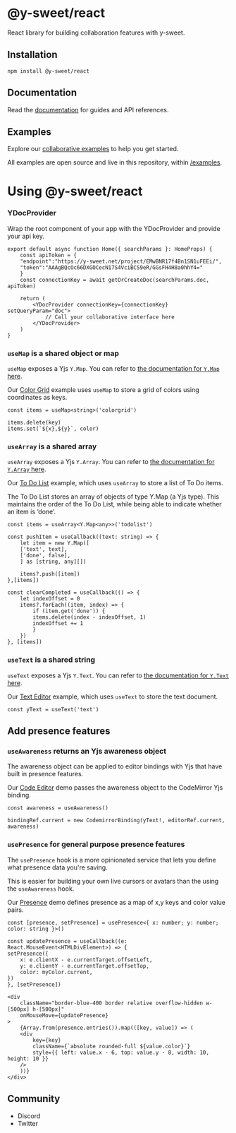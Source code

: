 # @y-sweet/react

React library for building collaboration features with y-sweet.

## Installation
```
npm install @y-sweet/react
```

## Documentation
Read the [documentation](https://www.y-sweet.dev/) for guides and API references.

## Examples
Explore our [collaborative examples](https://github.com/drifting-in-space/y-sweet) to help you get started.

All examples are open source and live in this repository, within [/examples](https://github.com/drifting-in-space/y-sweet/tree/main/examples).

# Using @y-sweet/react

### YDocProvider

Wrap the root component of your app with the YDocProvider and provide your api key.

```tsx filename="Home.tsx"
export default async function Home({ searchParams }: HomeProps) {
    const apiToken = {
    "endpoint":"https://y-sweet.net/project/EMwBNR17f4Bn1SN1uFEEi/",
    "token":"AAAgBQcOc66DXGOCecN17S4VciBCS9eR/GGsFH4H8a0hhY4="
    }
    const connectionKey = await getOrCreateDoc(searchParams.doc, apiToken)

    return (
        <YDocProvider connectionKey={connectionKey} setQueryParam="doc">
            // Call your collaborative interface here
        </YDocProvider>
    )
}
```

### `useMap` is a shared object or map

`useMap` exposes a Yjs `Y.Map`. You can refer to [the documentation for `Y.Map` here](https://docs.yjs.dev/api/shared-types/y.map).

Our [Color Grid](/demos/color-grid) example uses `useMap` to store a grid of colors using coordinates as keys.

``` tsx filename="ColorGrid.tsx"
const items = useMap<string>('colorgrid')

items.delete(key)
items.set(`${x},${y}`, color)
```

### `useArray` is a shared array

`useArray` exposes a Yjs `Y.Array`. You can refer to [the documentation for `Y.Array` here](https://docs.yjs.dev/api/shared-types/y.array).

Our [To Do List](/demos/to-do-list) example, which uses `useArray` to store a list of To Do items.

The To Do List stores an array of objects of type Y.Map (a Yjs type). This maintains the order of the To Do List, while being able to indicate whether an item is ‘done’.

``` tsx filename="ToDoList.tsx"
const items = useArray<Y.Map<any>>('todolist')

const pushItem = useCallback((text: string) => {
    let item = new Y.Map([
    ['text', text],
    ['done', false],
    ] as [string, any][])

    items?.push([item])
},[items])

const clearCompleted = useCallback(() => {
    let indexOffset = 0
    items?.forEach((item, index) => {
        if (item.get('done')) {
        items.delete(index - indexOffset, 1)
        indexOffset += 1
        }
    })
}, [items])
```

### `useText` is a shared string

`useText` exposes a Yjs `Y.Text`. You can refer to [the documentation for `Y.Text` here](https://docs.yjs.dev/api/shared-types/y.text).

Our [Text Editor](/demos/text-editor) example, which uses `useText` to store the text document.

```tsx TextEditor.tsx
const yText = useText('text')
```

## Add presence features

### `useAwareness` returns an Yjs awareness object

The awareness object can be applied to editor bindings with Yjs that have built in presence features.

Our [Code Editor](/demos/code-editor) demo passes the awareness object to the CodeMirror Yjs binding.

```tsx CodeEditor.tsx
const awareness = useAwareness()

bindingRef.current = new CodemirrorBinding(yText!, editorRef.current, awareness)
```

### `usePresence` for general purpose presence features

The `usePresence` hook is a more opinionated service that lets you define what presence data you're saving.

This is easier for building your own live cursors or avatars than the using the `useAwareness` hook.

Our [Presence](/demos/presence) demo defines presence as a map of x,y keys and color value pairs.

```tsx Presence.tsx
const [presence, setPresence] = usePresence<{ x: number; y: number; color: string }>()

const updatePresence = useCallback((e: React.MouseEvent<HTMLDivElement>) => {
setPresence({
    x: e.clientX - e.currentTarget.offsetLeft,
    y: e.clientY - e.currentTarget.offsetTop,
    color: myColor.current,
})
}, [setPresence])

<div
    className="border-blue-400 border relative overflow-hidden w-[500px] h-[500px]"
    onMouseMove={updatePresence}
>
    {Array.from(presence.entries()).map(([key, value]) => (
    <div
        key={key}
        className={`absolute rounded-full ${value.color}`}
        style={{ left: value.x - 6, top: value.y - 8, width: 10, height: 10 }}
    />
    ))}
</div>
```

## Community
- Discord
- Twitter
